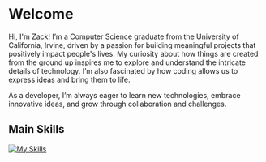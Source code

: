 # Welcome

Hi, I'm Zack! I’m a Computer Science graduate from the University of California, Irvine, driven by a passion for building meaningful projects that positively impact people's lives. My curiosity about how things are created from the ground up inspires me to explore and understand the intricate details of technology. I’m also fascinated by how coding allows us to express ideas and bring them to life. 

As a developer, I’m always eager to learn new technologies, embrace innovative ideas, and grow through collaboration and challenges.


## Main Skills
[![My Skills](https://skillicons.dev/icons?i=ts,react,nextjs,tailwind,express,prisma,docker,aws,supabase,vim)](https://skillicons.dev)
